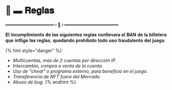 # 🤖 ▬ 𝐑𝐞𝐠𝐥𝐚𝐬

━━━━━━━━━━━━━━━━━━✧🤖✧━━━━━━━━━━━━━━━━━━━━

𝐄𝐥 𝐢𝐧𝐜𝐮𝐦𝐩𝐥𝐢𝐦𝐢𝐞𝐧𝐭𝐨 𝐝𝐞 𝐥𝐚𝐬 𝐬𝐢𝐠𝐮𝐢𝐞𝐧𝐭𝐞𝐬 𝐫𝐞𝐠𝐥𝐚𝐬 𝐜𝐨𝐧𝐥𝐥𝐞𝐯𝐚𝐫𝐚 𝐞𝐥 𝐁𝐀𝐍 𝐝𝐞 𝐥𝐚 𝐛𝐢𝐥𝐥𝐞𝐭𝐞𝐫𝐚 𝐪𝐮𝐞 𝐢𝐧𝐟𝐥𝐢𝐠𝐞 𝐥𝐚𝐬 𝐫𝐞𝐠𝐥𝐚𝐬, 𝐪𝐮𝐞𝐝𝐚𝐧𝐝𝐨 𝐩𝐫𝐨𝐡𝐢𝐛𝐢𝐝𝐨 𝐭𝐨𝐝𝐨 𝐮𝐬𝐨 𝐟𝐫𝐚𝐮𝐝𝐮𝐥𝐞𝐧𝐭𝐨 𝐝𝐞𝐥 𝐣𝐮𝐞𝐠𝐨.

{% hint style="danger" %}
* _Multicuentas, mas de 2 cuentas por dirección IP._
* _Intercambio, compra o venta de la cuenta._
* _Uso de "cheat" o programa externo, para beneficio en el juego._
* _Transferencia de NFT fuera del Mercado._
* _Abuso de bug._
{% endhint %}


